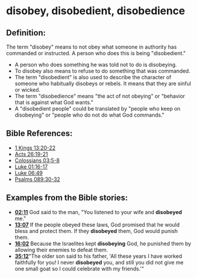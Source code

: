 # disobey, disobedient, disobedience #

## Definition: ##

The term "disobey" means to not obey what someone in authority has commanded or instructed. A person who does this is being "disobedient."

* A person who does something he was told not to do is disobeying.
* To disobey also means to refuse to do something that was commanded.
* The term "disobedient" is also used to describe the character of someone who habitually disobeys or rebels. It means that they are sinful or wicked.
* The term "disobedience" means "the act of not obeying" or "behavior that is against what God wants."
* A "disobedient people" could be translated by "people who keep on disobeying" or "people who do not do what God commands."



## Bible References: ##

* [1 Kings 13:20-22](en/tn/1ki/help/13/20)
* [Acts 26:19-21](en/tn/act/help/26/19)
* [Colossians 03:5-8](en/tn/col/help/03/05)
* [Luke 01:16-17](en/tn/luk/help/01/16)
* [Luke 06:49](en/tn/luk/help/06/49)
* [Psalms 089:30-32](en/tn/psa/help/89/30)

## Examples from the Bible stories: ##

* __[02:11](en/tn/obs/help/02/11)__ God said to the man, "You listened to your wife and __disobeyed__  me."
* __[13:07](en/tn/obs/help/13/07)__ If the people obeyed these laws, God promised that he would bless and protect them. If they __disobeyed__  them, God would punish them.
* __[16:02](en/tn/obs/help/16/02)__ Because the Israelites kept __disobeying__  God, he punished them by allowing their enemies to defeat them.
* __[35:12](en/tn/obs/help/35/12)__"The older son said to his father, 'All these years I have worked faithfully for you! I never __disobeyed__  you, and still you did not give me one small goat so I could celebrate with my friends.'"